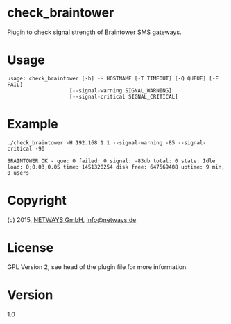 # check_braintower

Plugin to check signal strength of Braintower SMS gateways.

# Usage

    usage: check_braintower [-h] -H HOSTNAME [-T TIMEOUT] [-Q QUEUE] [-F FAIL]
                        [--signal-warning SIGNAL_WARNING]
                        [--signal-critical SIGNAL_CRITICAL]

# Example

    ./check_braintower -H 192.168.1.1 --signal-warning -85 --signal-critical -90
    
    BRAINTOWER OK - que: 0 failed: 0 signal: -83db total: 0 state: Idle load: 0;0.03;0.05 time: 1451320254 disk free: 647569408 uptime: 9 min, 0 users

# Copyright

(c) 2015, [NETWAYS GmbH](http://www.netways.de), info@netways.de

# License

GPL Version 2, see head of the plugin file for more information.

# Version

1.0

